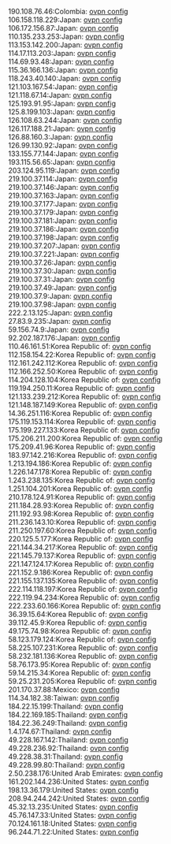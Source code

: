 190.108.76.46:Colombia: [ovpn config](vpn/190_108_76_46.ovpn)  
106.158.118.229:Japan: [ovpn config](vpn/106_158_118_229.ovpn)  
106.172.156.87:Japan: [ovpn config](vpn/106_172_156_87.ovpn)  
110.135.233.253:Japan: [ovpn config](vpn/110_135_233_253.ovpn)  
113.153.142.200:Japan: [ovpn config](vpn/113_153_142_200.ovpn)  
114.17.113.203:Japan: [ovpn config](vpn/114_17_113_203.ovpn)  
114.69.93.48:Japan: [ovpn config](vpn/114_69_93_48.ovpn)  
115.36.166.136:Japan: [ovpn config](vpn/115_36_166_136.ovpn)  
118.243.40.140:Japan: [ovpn config](vpn/118_243_40_140.ovpn)  
121.103.167.54:Japan: [ovpn config](vpn/121_103_167_54.ovpn)  
121.118.67.14:Japan: [ovpn config](vpn/121_118_67_14.ovpn)  
125.193.91.95:Japan: [ovpn config](vpn/125_193_91_95.ovpn)  
125.8.199.103:Japan: [ovpn config](vpn/125_8_199_103.ovpn)  
126.108.63.244:Japan: [ovpn config](vpn/126_108_63_244.ovpn)  
126.117.188.21:Japan: [ovpn config](vpn/126_117_188_21.ovpn)  
126.88.160.3:Japan: [ovpn config](vpn/126_88_160_3.ovpn)  
126.99.130.92:Japan: [ovpn config](vpn/126_99_130_92.ovpn)  
133.155.77.144:Japan: [ovpn config](vpn/133_155_77_144.ovpn)  
193.115.56.65:Japan: [ovpn config](vpn/193_115_56_65.ovpn)  
203.124.95.119:Japan: [ovpn config](vpn/203_124_95_119.ovpn)  
219.100.37.114:Japan: [ovpn config](vpn/219_100_37_114.ovpn)  
219.100.37.146:Japan: [ovpn config](vpn/219_100_37_146.ovpn)  
219.100.37.163:Japan: [ovpn config](vpn/219_100_37_163.ovpn)  
219.100.37.177:Japan: [ovpn config](vpn/219_100_37_177.ovpn)  
219.100.37.179:Japan: [ovpn config](vpn/219_100_37_179.ovpn)  
219.100.37.181:Japan: [ovpn config](vpn/219_100_37_181.ovpn)  
219.100.37.186:Japan: [ovpn config](vpn/219_100_37_186.ovpn)  
219.100.37.198:Japan: [ovpn config](vpn/219_100_37_198.ovpn)  
219.100.37.207:Japan: [ovpn config](vpn/219_100_37_207.ovpn)  
219.100.37.221:Japan: [ovpn config](vpn/219_100_37_221.ovpn)  
219.100.37.26:Japan: [ovpn config](vpn/219_100_37_26.ovpn)  
219.100.37.30:Japan: [ovpn config](vpn/219_100_37_30.ovpn)  
219.100.37.31:Japan: [ovpn config](vpn/219_100_37_31.ovpn)  
219.100.37.49:Japan: [ovpn config](vpn/219_100_37_49.ovpn)  
219.100.37.9:Japan: [ovpn config](vpn/219_100_37_9.ovpn)  
219.100.37.98:Japan: [ovpn config](vpn/219_100_37_98.ovpn)  
222.2.13.125:Japan: [ovpn config](vpn/222_2_13_125.ovpn)  
27.83.9.235:Japan: [ovpn config](vpn/27_83_9_235.ovpn)  
59.156.74.9:Japan: [ovpn config](vpn/59_156_74_9.ovpn)  
92.202.187.176:Japan: [ovpn config](vpn/92_202_187_176.ovpn)  
110.46.161.51:Korea Republic of: [ovpn config](vpn/110_46_161_51.ovpn)  
112.158.154.22:Korea Republic of: [ovpn config](vpn/112_158_154_22.ovpn)  
112.161.242.112:Korea Republic of: [ovpn config](vpn/112_161_242_112.ovpn)  
112.166.252.50:Korea Republic of: [ovpn config](vpn/112_166_252_50.ovpn)  
114.204.128.104:Korea Republic of: [ovpn config](vpn/114_204_128_104.ovpn)  
119.194.250.11:Korea Republic of: [ovpn config](vpn/119_194_250_11.ovpn)  
121.133.239.212:Korea Republic of: [ovpn config](vpn/121_133_239_212.ovpn)  
121.148.187.149:Korea Republic of: [ovpn config](vpn/121_148_187_149.ovpn)  
14.36.251.116:Korea Republic of: [ovpn config](vpn/14_36_251_116.ovpn)  
175.119.153.114:Korea Republic of: [ovpn config](vpn/175_119_153_114.ovpn)  
175.199.227.133:Korea Republic of: [ovpn config](vpn/175_199_227_133.ovpn)  
175.206.211.200:Korea Republic of: [ovpn config](vpn/175_206_211_200.ovpn)  
175.209.41.96:Korea Republic of: [ovpn config](vpn/175_209_41_96.ovpn)  
183.97.142.216:Korea Republic of: [ovpn config](vpn/183_97_142_216.ovpn)  
1.213.194.186:Korea Republic of: [ovpn config](vpn/1_213_194_186.ovpn)  
1.226.147.178:Korea Republic of: [ovpn config](vpn/1_226_147_178.ovpn)  
1.243.238.135:Korea Republic of: [ovpn config](vpn/1_243_238_135.ovpn)  
1.251.104.201:Korea Republic of: [ovpn config](vpn/1_251_104_201.ovpn)  
210.178.124.91:Korea Republic of: [ovpn config](vpn/210_178_124_91.ovpn)  
211.184.28.93:Korea Republic of: [ovpn config](vpn/211_184_28_93.ovpn)  
211.192.93.98:Korea Republic of: [ovpn config](vpn/211_192_93_98.ovpn)  
211.236.143.10:Korea Republic of: [ovpn config](vpn/211_236_143_10.ovpn)  
211.250.197.60:Korea Republic of: [ovpn config](vpn/211_250_197_60.ovpn)  
220.125.5.177:Korea Republic of: [ovpn config](vpn/220_125_5_177.ovpn)  
221.144.34.217:Korea Republic of: [ovpn config](vpn/221_144_34_217.ovpn)  
221.145.79.137:Korea Republic of: [ovpn config](vpn/221_145_79_137.ovpn)  
221.147.124.17:Korea Republic of: [ovpn config](vpn/221_147_124_17.ovpn)  
221.152.9.186:Korea Republic of: [ovpn config](vpn/221_152_9_186.ovpn)  
221.155.137.135:Korea Republic of: [ovpn config](vpn/221_155_137_135.ovpn)  
222.114.118.197:Korea Republic of: [ovpn config](vpn/222_114_118_197.ovpn)  
222.119.94.234:Korea Republic of: [ovpn config](vpn/222_119_94_234.ovpn)  
222.233.60.166:Korea Republic of: [ovpn config](vpn/222_233_60_166.ovpn)  
36.39.15.64:Korea Republic of: [ovpn config](vpn/36_39_15_64.ovpn)  
39.112.45.9:Korea Republic of: [ovpn config](vpn/39_112_45_9.ovpn)  
49.175.74.98:Korea Republic of: [ovpn config](vpn/49_175_74_98.ovpn)  
58.123.179.124:Korea Republic of: [ovpn config](vpn/58_123_179_124.ovpn)  
58.225.107.231:Korea Republic of: [ovpn config](vpn/58_225_107_231.ovpn)  
58.232.181.136:Korea Republic of: [ovpn config](vpn/58_232_181_136.ovpn)  
58.76.173.95:Korea Republic of: [ovpn config](vpn/58_76_173_95.ovpn)  
59.14.215.34:Korea Republic of: [ovpn config](vpn/59_14_215_34.ovpn)  
59.25.231.205:Korea Republic of: [ovpn config](vpn/59_25_231_205.ovpn)  
201.170.37.88:Mexico: [ovpn config](vpn/201_170_37_88.ovpn)  
114.34.182.38:Taiwan: [ovpn config](vpn/114_34_182_38.ovpn)  
184.22.15.199:Thailand: [ovpn config](vpn/184_22_15_199.ovpn)  
184.22.169.185:Thailand: [ovpn config](vpn/184_22_169_185.ovpn)  
184.22.36.249:Thailand: [ovpn config](vpn/184_22_36_249.ovpn)  
1.4.174.67:Thailand: [ovpn config](vpn/1_4_174_67.ovpn)  
49.228.167.142:Thailand: [ovpn config](vpn/49_228_167_142.ovpn)  
49.228.236.92:Thailand: [ovpn config](vpn/49_228_236_92.ovpn)  
49.228.38.31:Thailand: [ovpn config](vpn/49_228_38_31.ovpn)  
49.228.99.80:Thailand: [ovpn config](vpn/49_228_99_80.ovpn)  
2.50.238.176:United Arab Emirates: [ovpn config](vpn/2_50_238_176.ovpn)  
161.202.144.236:United States: [ovpn config](vpn/161_202_144_236.ovpn)  
198.13.36.179:United States: [ovpn config](vpn/198_13_36_179.ovpn)  
208.94.244.242:United States: [ovpn config](vpn/208_94_244_242.ovpn)  
45.32.13.235:United States: [ovpn config](vpn/45_32_13_235.ovpn)  
45.76.147.33:United States: [ovpn config](vpn/45_76_147_33.ovpn)  
70.124.161.18:United States: [ovpn config](vpn/70_124_161_18.ovpn)  
96.244.71.22:United States: [ovpn config](vpn/96_244_71_22.ovpn)  
